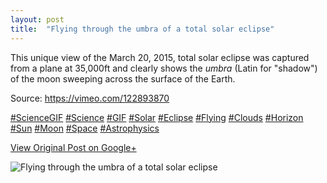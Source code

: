 ```yaml
---
layout: post
title:  "Flying through the umbra of a total solar eclipse"
---
```


This unique view of the March 20, 2015, total solar eclipse was captured from
a plane at 35,000ft and clearly shows the _umbra_ (Latin for  "shadow") of the
moon sweeping across the surface of the Earth.  
  
Source: <https://vimeo.com/122893870>  
  
[#ScienceGIF](https://plus.google.com/s/%23ScienceGIF/posts)
[#Science](https://plus.google.com/s/%23Science/posts)
[#GIF](https://plus.google.com/s/%23GIF/posts)
[#Solar](https://plus.google.com/s/%23Solar/posts)
[#Eclipse](https://plus.google.com/s/%23Eclipse/posts)
[#Flying](https://plus.google.com/s/%23Flying/posts)
[#Clouds](https://plus.google.com/s/%23Clouds/posts)
[#Horizon](https://plus.google.com/s/%23Horizon/posts)
[#Sun](https://plus.google.com/s/%23Sun/posts)
[#Moon](https://plus.google.com/s/%23Moon/posts)
[#Space](https://plus.google.com/s/%23Space/posts)
[#Astrophysics](https://plus.google.com/s/%23Astrophysics/posts)

[View Original Post on Google+](https://plus.google.com/+ColinSullender/posts/2NXDy1kspVN)

![Flying through the umbra of a total solar eclipse](/assets/img/2015-06-10-Flying-through-the-umbra-of-a-total-solar-eclipse.gif)
